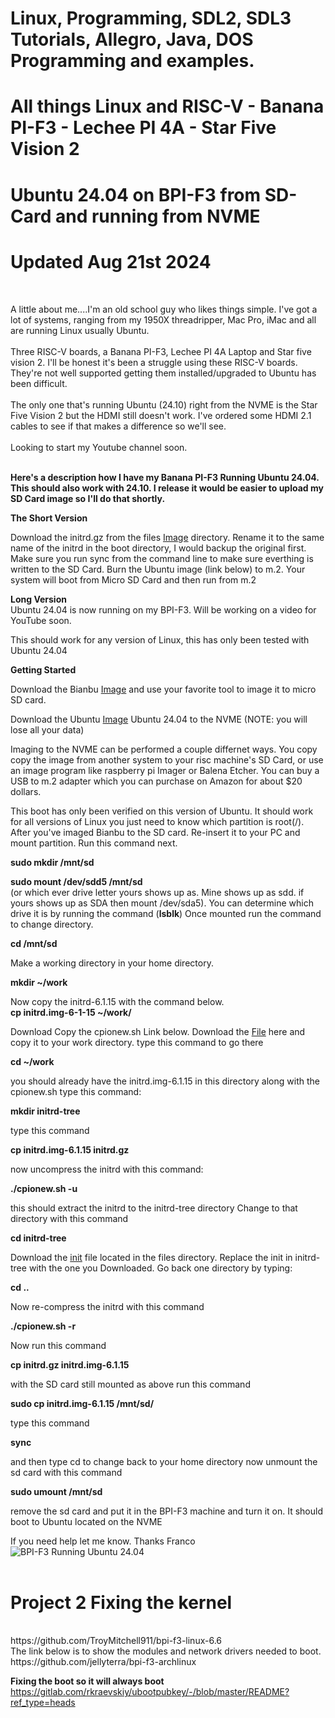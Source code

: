 # Linux, Programming, SDL2, SDL3 Tutorials, Allegro, Java, DOS Programming and examples.<br>

# All things Linux and RISC-V - Banana PI-F3  - Lechee PI 4A  - Star Five Vision 2
# Ubuntu 24.04 on BPI-F3 from SD-Card and running from NVME
# Updated Aug 21st 2024
<br>

A little about me....I'm an old school guy who likes things simple.  I've got a lot of systems, ranging from my 1950X threadripper, Mac Pro, iMac and all are running Linux usually Ubuntu. <br>
<br>
Three RISC-V boards, a Banana PI-F3, Lechee PI 4A Laptop and Star five vision 2. I'll be honest it's been a struggle using these RISC-V boards. They're not well supported getting them installed/upgraded to Ubuntu has been difficult.<br>
<br>
The only one that's running Ubuntu (24.10) right from the NVME is the Star Five Vision 2 but the HDMI still doesn't work. I've ordered some HDMI 2.1 cables to see if that makes a difference so we'll see.<br>
<br>
Looking to start my Youtube channel soon. 
<br>
<br>

**Here's a description how I have my Banana PI-F3 Running Ubuntu 24.04.  This should also work with 24.10.  I release it would be easier to upload my SD Card image so I'll do that shortly.** <br>


**The Short Version**

Download the initrd.gz from the files [Image](https://github.com/rcman/BPI-F3/blob/main/files/initrd.gz) directory. Rename it to the same name of the initrd in the boot directory, I would backup the original first. Make sure you run sync from the command line to make sure everthing is written to the SD Card.  Burn the Ubuntu image (link below) to m.2. Your system will boot from Micro SD Card and then run from m.2
<br>

**Long Version**
<br>
Ubuntu 24.04 is now running on my BPI-F3. Will be working on a video for YouTube soon.

This should work for any version of Linux, this has only been tested with Ubuntu 24.04

**Getting Started**

Download the Bianbu [Image](https://drive.google.com/file/d/1WsmhTV6EIBS-wwhl4kwgR_v_N9DgiJ-C/view?usp=drive_link) and use your favorite tool to image it to micro SD card. 

Download the Ubuntu [Image](https://cdimage.ubuntu.com/releases/noble/release/ubuntu-24.04.1-preinstalled-server-riscv64.img.xz) Ubuntu 24.04 to the NVME  (NOTE: you will lose all your data) <br> 

Imaging to the NVME can be performed a couple differnet ways. You copy copy the image from another system to your risc machine's SD Card, or use an image program like raspberry pi Imager or Balena Etcher. You can buy a USB to m.2 adapter which you can purchase on Amazon for about $20 dollars. 
<br>

This boot has only been verified on this version of Ubuntu. It should work for all versions of Linux you just need to know which partition is root(/).
After you've imaged Bianbu to the SD card. Re-insert it to your PC and mount partition. Run this command next.

**sudo mkdir /mnt/sd**

**sudo mount /dev/sdd5 /mnt/sd** <br> (or which ever drive letter yours shows up as. Mine shows up as sdd. if yours
shows up as SDA then mount /dev/sda5). You can determine which drive it is by running the command (**lsblk**)
Once mounted run the command to change directory.

**cd /mnt/sd**

Make a working directory in your home directory.

**mkdir ~/work**

Now copy the initrd-6.1.15 with the command below.<br>
**cp initrd.img-6-1-15 ~/work/**

Download
Copy the cpionew.sh Link below.
Download the [File](https://github.com/rcman/BPI-F3/blob/main/cpio/cpionew.sh) here and copy it to your work directory.
type this command to go there<br>

**cd ~/work**

you should already have the initrd.img-6.1.15 in this directory along with the cpionew.sh
type this command: 

**mkdir initrd-tree**

type this command

**cp initrd.img-6.1.15 initrd.gz**

now uncompress the initrd with this command: 

**./cpionew.sh -u**

this should extract the initrd to the initrd-tree directory
Change to that directory with this command

**cd initrd-tree**

Download the [init](https://github.com/rcman/BPI-F3/blob/main/files/init) file located in the files directory. Replace the init in initrd-tree with the one you Downloaded. Go back one directory by typing:

**cd ..**

Now re-compress the initrd with this command

**./cpionew.sh -r**

Now run this command

**cp initrd.gz initrd.img-6.1.15**

with the SD card still mounted as above run this command

**sudo cp initrd.img-6.1.15 /mnt/sd/**

type this command

**sync**

and then type cd to change back to your home directory
now unmount the sd card with this command

**sudo umount /mnt/sd** 

remove the sd card and put it in the BPI-F3 machine and turn it on. It should boot to Ubuntu located on the NVME
 
If you need help let me know.
Thanks
Franco
![BPI-F3 Running Ubuntu 24.04](https://i.imgur.com/s9crx20.png)
<br><br>
# Project 2 Fixing the kernel
<br>
https://github.com/TroyMitchell911/bpi-f3-linux-6.6
<br>
The link below is to show the modules and network drivers needed to boot.<br>
https://github.com/jellyterra/bpi-f3-archlinux
<br>

**Fixing the boot so it will always boot**
<br>
https://gitlab.com/rkraevskiy/ubootpubkey/-/blob/master/README?ref_type=heads

